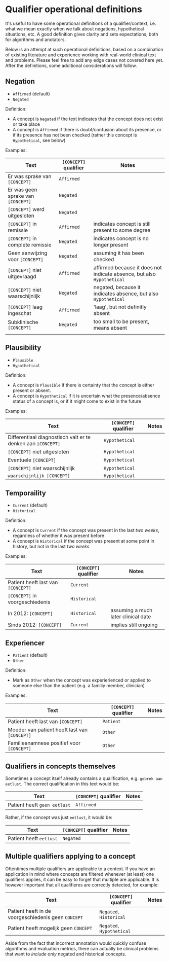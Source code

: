 # Qualifier operational definitions

It's useful to have some operational definitions of a qualifier/context, i.e. what we mean exactly when we talk about negations, hypothetical situations, etc. A good definition gives clarity and sets expectations, both for algorithms and anotators. 

Below is an attempt at such operational definitions, based on a combination of existing literature and experience working with real-world clinical text and problems. Please feel free to add any edge cases not covered here yet. After the definitions, some additional considerations will follow.

## Negation

- `Affirmed` (default)
- `Negated`

Definition:

* A concept is `Negated` if the text indicates that the concept does not exist or take place
* A concept is `Affirmed` if there is doubt/confusion about its presence, or if its presence has not been checked (rather this concept is `Hypothetical`, see below)

Examples:

| Text                                | `[CONCEPT]` qualifier | Notes                                                                   |
|-------------------------------------|-----------------------|-------------------------------------------------------------------------|
| Er was sprake van  `[CONCEPT]`      | `Affirmed`            |                                                                         |
| Er was geen sprake van  `[CONCEPT]` | `Negated`             |                                                                         |
| `[CONCEPT]` werd uitgesloten        | `Negated`             |                                                                         |
| `[CONCEPT]` in remissie             | `Affirmed`            | indicates concept is still present to some degree                       |
| `[CONCEPT]` in complete remissie    | `Negated`             | indicates concept is no longer present                                  |
| Geen aanwijzing voor  `[CONCEPT]`   | `Negated`             | assuming it has been checked                                            |
| `[CONCEPT]` niet uitgevraagd        | `Affirmed`            | affirmed because it does not indicate absence, but also  `Hypothetical` |
| `[CONCEPT]` niet waarschijnlijk     | `Negated`             | negated, because it indicates absence, but also  `Hypothetical`         |
| `[CONCEPT]` laag ingeschat          | `Affirmed`            | 'laag', but not definitly absent                                        |
| Subklinische  `[CONCEPT]`           | `Negated`             | too small to be present, means absent                                   |
|                                     |                       |                                                                         |
## Plausibility

- `Plausible`
- `Hypothetical`

Definition:

* A concept is `Plausible` if there is certainty that the concept is either present or absent.  
* A concept is `Hypothetical` if it is uncertain what the presence/absence status of a concept is, or if it might come to exist in the future 

Examples:

| Text                                                          | `[CONCEPT]` qualifier | Notes |
|---------------------------------------------------------------|-----------------------|-------|
| Differentiaal diagnostisch valt er te denken aan  `[CONCEPT]` | `Hypothetical`        |       |
| `[CONCEPT]` niet uitgesloten                                  | `Hypothetical`        |       |
| Eventuele  `[CONCEPT]`                                        | `Hypothetical`        |       |
| `[CONCEPT]` niet waarschijnlijk                               | `Hypothetical`        |       |
| `waarschijnlijk [CONCEPT]`                                    | `Hypothetical`        |       |

## Temporaility

- `Current` (default)
- `Historical`

Definition:

* A concept is `Current` if the concept was present in the last *two weeks*, regardless of whether it was present before
* A concept is `Historical` if the concept was present at some point in history, but not in the last *two weeks*

Examples:

| Text                                | `[CONCEPT]` qualifier | Notes                               |
|-------------------------------------|-----------------------|-------------------------------------|
| Patient heeft last van  `[CONCEPT]` | `Current`             |                                     |
| `[CONCEPT]` in voorgeschiedenis     | `Historical`          |                                     |
| In 2012:  `[CONCEPT]`               | `Historical`          | assuming a much later clinical date |
| Sinds 2012:  `[CONCEPT]`            | `Current`             | implies still ongoing               |
## Experiencer

- `Patient` (default)
- `Other`

Definition:

* Mark as `Other` when the concept was experierienced or applied to someone else than the patient (e.g. a familiy member, clinician)

Examples:

| Text                                           | `[CONCEPT]` qualifier | Notes |
|------------------------------------------------|-----------------------|-------|
| Patient heeft last van  `[CONCEPT]`            | `Patient`             |       |
| Moeder van patient heeft last van  `[CONCEPT]` | `Other`               |       |
| Familieanamnese positief voor  `[CONCEPT]`     | `Other`               |       |

## Qualifiers in concepts themselves

Sometimes a concept itself already contains a qualification, e.g. `gebrek aan eetlust`. The correct qualification in this text would be: 

| Text                                           | `[CONCEPT]` qualifier | Notes |
|------------------------------------------------|-----------------------|-------|
| Patient heeft `geen eetlust`                   | `Affirmed`            |       |

Rather, if the concept was just `eetlust`, it would be: 

| Text                                           | `[CONCEPT]` qualifier | Notes |
|------------------------------------------------|-----------------------|-------|
| Patient heeft `eetlust`                        | `Negated`             |       |

## Multiple qualifiers applying to a concept

Oftentimes multiple qualifiers are applicable to a context. If you have an application in mind where concepts are filtered whenever (at least) one qualifiers applies, it can be easy to forget that multiple are applicable. It is however important that all qualifieres are correctly detected, for example:

| Text                                                | `[CONCEPT]` qualifier     | Notes |
|-----------------------------------------------------|---------------------------|-------|
| Patient heeft in de voorgeschiedenis geen `CONCEPT` | `Negated`, `Historical`   |       |
| Patient heeft mogelijk geen `CONCEPT`               | `Negated`, `Hypothetical` |       |

Aside from the fact that incorrect annotation would quickly confuse algorithms and evaluation metrics, there can actually be clinical problems that want to *include only* negated and historical concepts. 